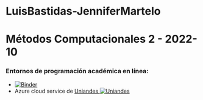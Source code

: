 # LuisBastidas-JenniferMartelo
# Métodos Computacionales 2 - 2022-10

### Entornos de programación académica en línea:
* [![Binder](https://mybinder.org/badge_logo.svg)](https://mybinder.org/v2/gh/asegura4488/MetodosComputacionales2/main)
* Azure cloud service de [Uniandes ![Uniandes](imagenes/andes_32px.png)](http://facciencias.az.uniandes.edu.co/jhub/)
